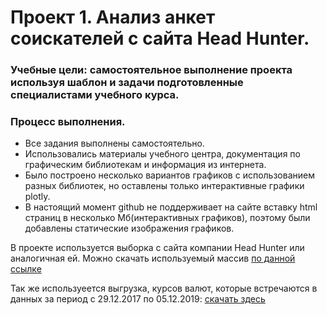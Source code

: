 # Проект 1. Анализ анкет соискателей с сайта Head Hunter.

### Учебные цели: самостоятельное выполнение проекта используя шаблон и задачи подготовленные специалистами учебного курса.

### Процесс выполнения.
- Все задания выполнены самостоятельно.
- Использовались материалы учебного центра,  документация по графическим библиотекам 
  и информация из интернета.
- Было построено несколько вариантов графиков с использованием разных библиотек, 
  но оставлены только интерактивные графики plotly.
- В настоящий момент github не поддерживает на сайте вставку html страниц в несколько Мб(интерактивных графиков),
  поэтому были добавлены статические изображения графиков.


<p>
  В проекте используется выборка с сайта компании Head Hunter или аналогичная ей. Можно скачать используемый массив
  <a href="https://drive.google.com/u/0/uc?id=1Kb78mAWYKcYlellTGhIjPI-bCcKbGuTn&export=download">по данной ссылке</a>
</p>

<p>
  Так же используеется выгрузка, курсов валют, которые встречаются в данных за период с 29.12.2017 по 05.12.2019:
  <a href="https://lms.skillfactory.ru/assets/courseware/v1/15abf80f45a2f3e93c3274101b451c67/asset-v1:SkillFactory+DST-3.0+28FEB2021+type@asset+block/ExchangeRates.zip">скачать здесь</a>
</p>
